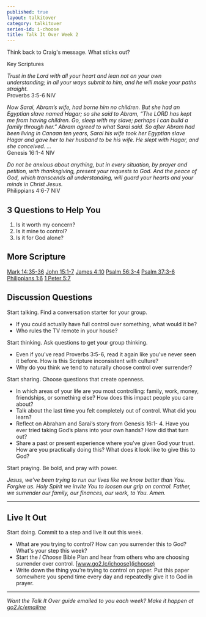 ```yaml
---
published: true
layout: talkitover
category: talkitover
series-id: i-choose
title: Talk It Over Week 2
---
```


<p class="lead">Think back to Craig's message. What sticks out?</p> 

Key Scriptures

_Trust in the Lord with all your heart and lean not on your own understanding; in all your ways submit to him, and he will make your paths straight._  
Proverbs 3:5-6 NIV

_Now Sarai, Abram’s wife, had borne him no children. But she had an Egyptian slave named Hagar; so she said to Abram, “The LORD has kept me from having children. Go, sleep with my slave; perhaps I can build a family through her.” Abram agreed to what Sarai said. So after Abram had been living in Canaan ten years, Sarai his wife took her Egyptian slave Hagar and gave her to her husband to be his wife. He slept with Hagar, and she conceived. ..._  
Genesis 16:1-4 NIV

_Do not be anxious about anything, but in every situation, by prayer and petition, with thanksgiving, present your requests to God. And the peace of God, which transcends all understanding, will guard your hearts and your minds in Christ Jesus._  
Philippians 4:6-7 NIV

## 3 Questions to Help You

1. Is it worth my concern?  
2. Is it mine to control?  
3. Is it for God alone?

## More Scripture
[Mark 14:35-36](https://www.bible.com/bible/111/mrk.14.35-36.niv)
[John 15:1-7](https://www.bible.com/bible/111/joh.15.1-7.niv)
[James 4:10](https://www.bible.com/bible/111/jam.4.10.niv)
[Psalm 56:3-4](https://www.bible.com/bible/111/psa.56.3-4.niv)
[Psalm 37:3-6](https://www.bible.com/bible/111/psa.37.3-6.niv)
[Philippians 1:6](https://www.bible.com/bible/111/php.1.6.niv)
[1 Peter 5:7](https://www.bible.com/bible/111/1pe.5.7.niv)

## Discussion Questions
<p class="lead">Start talking. Find a conversation starter for your group.</p> 

* If you could actually have full control over something, what would it be?
* Who rules the TV remote in your house?

<p class="lead">Start thinking. Ask questions to get your group thinking.</p> 

* Even if you've read Proverbs 3:5-6, read it again like you've never seen it before. How is this Scripture inconsistent with culture?
* Why do you think we tend to naturally choose control over surrender?
 
<p class="lead">Start sharing. Choose questions that create openness.</p> 

* In which areas of your life are you most controlling: family, work, money, friendships, or something else? How does this impact people you care about?
* Talk about the last time you felt completely out of control. What did you learn?
* Reflect on Abraham and Sarai’s story from Genesis 16:1- 4. Have you ever tried taking God’s plans into your own hands? How did that turn out?
* Share a past or present experience where you’ve given God your trust. How are you practically doing this? What does it look like to give this to God?

<p class="lead">Start praying. Be bold, and pray with power.</p> 

_Jesus, we’ve been trying to run our lives like we know better than You. Forgive us. Holy Spirit we invite You to loosen our grip on control. Father, we surrender our family, our finances, our work, to You. Amen._

* * *

## Live It Out
<p class="lead">Start doing. Commit to a step and live it out this week.</p>

* What are you trying to control? How can you surrender this to God? What's your step this week?
* Start the _I Choose_ Bible Plan and hear from others who are choosing surrender over control. [www.go2.lc/ichoose](ichoose)
* Write down the thing you’re trying to control on paper. Put this paper somewhere you spend time every day and repeatedly give it to God in prayer.

* * *

_Want the Talk It Over guide emailed to you each week? Make it happen at [go2.lc/emailme](/talkitover)_
